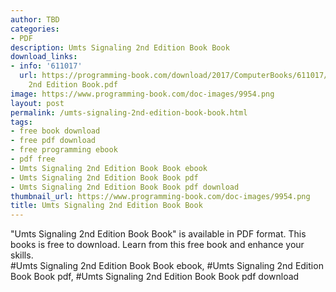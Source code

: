 ```yaml
---
author: TBD
categories:
- PDF
description: Umts Signaling 2nd Edition Book Book
download_links:
- info: '611017'
  url: https://programming-book.com/download/2017/ComputerBooks/611017/Umts Signaling
    2nd Edition Book.pdf
image: https://www.programming-book.com/doc-images/9954.png
layout: post
permalink: /umts-signaling-2nd-edition-book-book.html
tags:
- free book download
- free pdf download
- free programming ebook
- pdf free
- Umts Signaling 2nd Edition Book Book ebook
- Umts Signaling 2nd Edition Book Book pdf
- Umts Signaling 2nd Edition Book Book pdf download
thumbnail_url: https://www.programming-book.com/doc-images/9954.png
title: Umts Signaling 2nd Edition Book Book
---
```


 
<div class="item-desc text-justify">
  "Umts Signaling 2nd Edition Book Book" is available in PDF format. This books is free to download. Learn from this free book and enhance your skills.
  <br>
  #Umts Signaling 2nd Edition Book Book ebook, #Umts Signaling 2nd Edition Book Book pdf, #Umts Signaling 2nd Edition Book Book pdf download
</div>